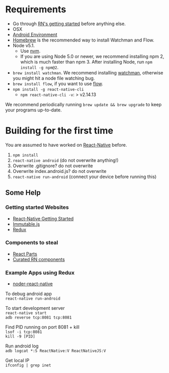 # Requirements
- Go through [RN's getting started](https://facebook.github.io/react-native/docs/getting-started.html#content) before anything else.
- OSX
- [Android Environment](https://facebook.github.io/react-native/docs/android-setup.html#content)
- [Homebrew](http://brew.sh/) is the recommended way to install Watchman and Flow.
- Node v5.1.
  - Use [nvm](https://github.com/creationix/nvm#installation).
  - If you are using Node 5.0 or newer, we recommend installing npm 2, which is much faster than npm 3. After installing Node, run `npm install -g npm@2`.
- `brew install watchman`. We recommend installing [watchman](https://facebook.github.io/watchman/docs/install.html), otherwise you might hit a node file watching bug.
- `brew install flow`, if you want to use [flow](http://flowtype.org/).
- `npm install -g react-native-cli`
  - `npm react-native-cli -v`: > v2.14.13


We recommend periodically running `brew update && brew upgrade` to keep your programs up-to-date.

# Building for the first time

You are assumed to have worked on [React-Native](https://facebook.github.io/react-native/docs/getting-started.html#content) before.

1. `npm install`
2. `react-native android` (do not overwrite anything!)
3. Overwrite .gitignore? do not overwrite
4. Overwrite index.android.js? do not overwrite
5. `react-native run-android` (connect your device before running this)

## Some Help

### Getting started Websites
- [React-Native Getting Started](https://facebook.github.io/react-native/docs/getting-started.html#content)
- [Immutable.js](http://facebook.github.io/immutable-js/docs/#/)
- [Redux](http://redux.js.org/)

### Components to steal
- [React Parts](https://react.parts/native)
- [Curated RN components](https://github.com/jondot/awesome-react-native)

### Example Apps using Redux
- [noder-react-native](https://github.com/soliury/noder-react-native)


To debug android app    
`react-native run-android`

To start development server    
`react-native start`    
`adb reverse tcp:8081 tcp:8081`

Find PID running on port 8081 + kill    
`lsof -i tcp:8081`    
`kill -9 [PID]`

Run android log    
`adb logcat *:S ReactNative:V ReactNativeJS:V`

Get local IP    
`ifconfig | grep inet`
